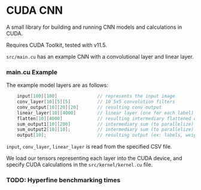 # CUDA CNN

A small library for building and running CNN models and calculations in CUDA.

Requires CUDA Toolkit, tested with v11.5.

`src/main.cu` has an example CNN with a convolutional layer and linear layer.

### main.cu Example

The example model layers are as follows:

```c++
    input[100][100]               // represents the input image             
    conv_layer[10][5][5]          // 10 5x5 convolution filters  
    conv_output[10][20][20]       // resulting conv output
    linear_layer[10][4000]        // linear layer (one for each label)
    flatten[10][4000]             // resulting intermediary flattened output
    sum_output1[10][200]          // intermediary sum (to parallelize)
    sum_output2[10][10];          // intermediary sum (to parallelize)
    output[10];                   // resulting output (ex: labels, weights, etc) 
```

`input`, `conv_layer`, `linear_layer` is read from the specified CSV file.

We load our tensors representing each layer into the CUDA device, and specify CUDA 
calculations in the `src/kernel/kernel.cu` file.

### TODO: Hyperfine benchmarking times

